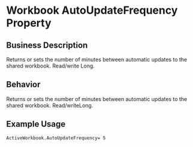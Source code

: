 # Workbook AutoUpdateFrequency Property

## Business Description
Returns or sets the number of minutes between automatic updates to the shared workbook. Read/write Long.

## Behavior
Returns or sets the number of minutes between automatic updates to the shared workbook. Read/writeLong.

## Example Usage
```vba
ActiveWorkbook.AutoUpdateFrequency= 5
```